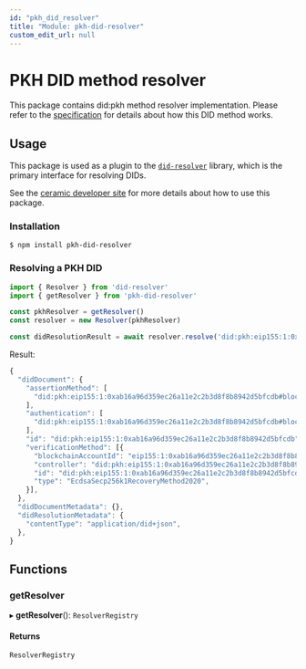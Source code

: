 ```yaml
---
id: "pkh_did_resolver"
title: "Module: pkh-did-resolver"
custom_edit_url: null
---
```


# PKH DID method resolver

This package contains did:pkh method resolver implementation. Please refer to the [specification](https://github.com/spruceid/ssi/blob/main/did-pkh/did-pkh-method-draft.md) for details about how this DID method works.

## Usage
This package is used as a plugin to the [`did-resolver`](https://github.com/decentralized-identity/did-resolver) library, which is the primary interface for resolving DIDs.

See the [ceramic developer site](https://developers.ceramic.network/) for more details about how to use this package.

### Installation
```
$ npm install pkh-did-resolver
```

### Resolving a PKH DID

```js
import { Resolver } from 'did-resolver'
import { getResolver } from 'pkh-did-resolver'

const pkhResolver = getResolver()
const resolver = new Resolver(pkhResolver)

const didResolutionResult = await resolver.resolve('did:pkh:eip155:1:0xab16a96d359ec26a11e2c2b3d8f8b8942d5bfcdb')
```

Result:
```js
{
  "didDocument": {
    "assertionMethod": [
      "did:pkh:eip155:1:0xab16a96d359ec26a11e2c2b3d8f8b8942d5bfcdb#blockchainAccountId",
    ],
    "authentication": [
      "did:pkh:eip155:1:0xab16a96d359ec26a11e2c2b3d8f8b8942d5bfcdb#blockchainAccountId",
    ],
    "id": "did:pkh:eip155:1:0xab16a96d359ec26a11e2c2b3d8f8b8942d5bfcdb",
    "verificationMethod": [{
      "blockchainAccountId": "eip155:1:0xab16a96d359ec26a11e2c2b3d8f8b8942d5bfcdb",
      "controller": "did:pkh:eip155:1:0xab16a96d359ec26a11e2c2b3d8f8b8942d5bfcdb",
      "id": "did:pkh:eip155:1:0xab16a96d359ec26a11e2c2b3d8f8b8942d5bfcdb#blockchainAccountId",
      "type": "EcdsaSecp256k1RecoveryMethod2020",
    }],
  },
  "didDocumentMetadata": {},
  "didResolutionMetadata": {
    "contentType": "application/did+json",
  },
}
```

## Functions

### getResolver

▸ **getResolver**(): `ResolverRegistry`

#### Returns

`ResolverRegistry`
